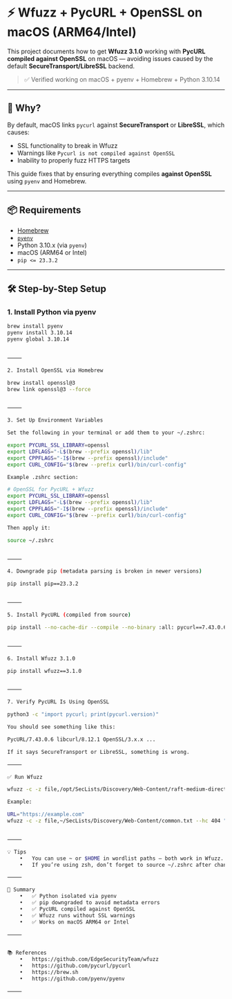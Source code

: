 
# ⚡️ Wfuzz + PycURL + OpenSSL on macOS (ARM64/Intel)

This project documents how to get **Wfuzz 3.1.0** working with **PycURL compiled against OpenSSL** on macOS — avoiding issues caused by the default **SecureTransport/LibreSSL** backend.

> ✅ Verified working on macOS + pyenv + Homebrew + Python 3.10.14

---

## 💬 Why?

By default, macOS links `pycurl` against **SecureTransport** or **LibreSSL**, which causes:
- SSL functionality to break in Wfuzz
- Warnings like `Pycurl is not compiled against OpenSSL`
- Inability to properly fuzz HTTPS targets

This guide fixes that by ensuring everything compiles **against OpenSSL** using `pyenv` and Homebrew.

---

## 📦 Requirements

- [Homebrew](https://brew.sh)
- [`pyenv`](https://github.com/pyenv/pyenv)
- Python 3.10.x (via `pyenv`)
- macOS (ARM64 or Intel)
- `pip <= 23.3.2`

---

## 🛠 Step-by-Step Setup

### 1. Install Python via pyenv

```bash
brew install pyenv
pyenv install 3.10.14
pyenv global 3.10.14


⸻

2. Install OpenSSL via Homebrew

brew install openssl@3
brew link openssl@3 --force


⸻

3. Set Up Environment Variables

Set the following in your terminal or add them to your ~/.zshrc:

export PYCURL_SSL_LIBRARY=openssl
export LDFLAGS="-L$(brew --prefix openssl)/lib"
export CPPFLAGS="-I$(brew --prefix openssl)/include"
export CURL_CONFIG="$(brew --prefix curl)/bin/curl-config"

Example .zshrc section:

# OpenSSL for PycURL + Wfuzz
export PYCURL_SSL_LIBRARY=openssl
export LDFLAGS="-L$(brew --prefix openssl)/lib"
export CPPFLAGS="-I$(brew --prefix openssl)/include"
export CURL_CONFIG="$(brew --prefix curl)/bin/curl-config"

Then apply it:

source ~/.zshrc


⸻

4. Downgrade pip (metadata parsing is broken in newer versions)

pip install pip==23.3.2


⸻

5. Install PycURL (compiled from source)

pip install --no-cache-dir --compile --no-binary :all: pycurl==7.43.0.6


⸻

6. Install Wfuzz 3.1.0

pip install wfuzz==3.1.0


⸻

7. Verify PycURL Is Using OpenSSL

python3 -c "import pycurl; print(pycurl.version)"

You should see something like this:

PycURL/7.43.0.6 libcurl/8.12.1 OpenSSL/3.x.x ...

If it says SecureTransport or LibreSSL, something is wrong.

⸻

✅ Run Wfuzz

wfuzz -c -z file,/opt/SecLists/Discovery/Web-Content/raft-medium-directories.txt --hc 404,403 "$URL"

Example:

URL="https://example.com"
wfuzz -c -z file,~/SecLists/Discovery/Web-Content/common.txt --hc 404 "$URL"


⸻

💡 Tips
	•	You can use ~ or $HOME in wordlist paths — both work in Wfuzz.
	•	If you’re using zsh, don’t forget to source ~/.zshrc after changes.

⸻

🧠 Summary
	•	✅ Python isolated via pyenv
	•	✅ pip downgraded to avoid metadata errors
	•	✅ PycURL compiled against OpenSSL
	•	✅ Wfuzz runs without SSL warnings
	•	✅ Works on macOS ARM64 or Intel

⸻


📚 References
	•	https://github.com/EdgeSecurityTeam/wfuzz
	•	https://github.com/pycurl/pycurl
	•	https://brew.sh
	•	https://github.com/pyenv/pyenv

⸻

